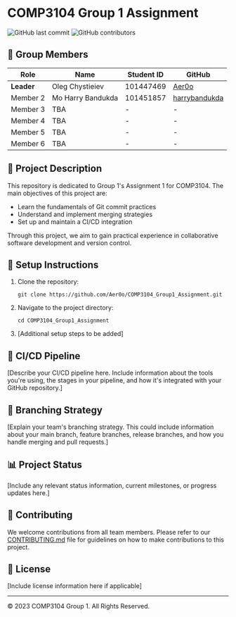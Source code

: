 # COMP3104 Group 1 Assignment

![GitHub last commit](https://img.shields.io/github/last-commit/Aer0o/COMP3104_Group1_Assignment)
![GitHub contributors](https://img.shields.io/github/contributors/Aer0o/COMP3104_Group1_Assignment)

## 👥 Group Members

| Role | Name | Student ID | GitHub |
|------|------|------------|--------|
| **Leader** | Oleg Chystieiev | 101447469 | [Aer0o](https://github.com/Aer0o) |
| Member 2 | Mo Harry Bandukda | 101451857 | [harrybandukda](https://github.com/harrybandukda) |
| Member 3 | TBA | - | - |
| Member 4 | TBA | - | - |
| Member 5 | TBA | - | - |
| Member 6 | TBA | - | - |

## 📝 Project Description

This repository is dedicated to Group 1's Assignment 1 for COMP3104. The main objectives of this project are:

- Learn the fundamentals of Git commit practices
- Understand and implement merging strategies
- Set up and maintain a CI/CD integration

Through this project, we aim to gain practical experience in collaborative software development and version control.

## 🚀 Setup Instructions

1. Clone the repository:
   ```
   git clone https://github.com/Aer0o/COMP3104_Group1_Assignment.git
   ```
2. Navigate to the project directory:
   ```
   cd COMP3104_Group1_Assignment
   ```
3. [Additional setup steps to be added]

## 🔄 CI/CD Pipeline

[Describe your CI/CD pipeline here. Include information about the tools you're using, the stages in your pipeline, and how it's integrated with your GitHub repository.]

## 🌿 Branching Strategy

[Explain your team's branching strategy. This could include information about your main branch, feature branches, release branches, and how you handle merging and pull requests.]

## 📊 Project Status

[Include any relevant status information, current milestones, or progress updates here.]

## 🤝 Contributing

We welcome contributions from all team members. Please refer to our [CONTRIBUTING.md](CONTRIBUTING.md) file for guidelines on how to make contributions to this project.

## 📄 License

[Include license information here if applicable]

---

© 2023 COMP3104 Group 1. All Rights Reserved.